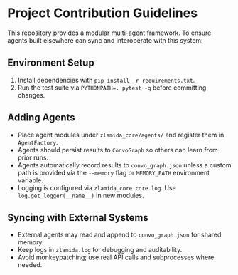 # Project Contribution Guidelines

This repository provides a modular multi-agent framework. To ensure agents built elsewhere can sync and interoperate with this system:

## Environment Setup
1. Install dependencies with `pip install -r requirements.txt`.
2. Run the test suite via `PYTHONPATH=. pytest -q` before committing changes.

## Adding Agents
- Place agent modules under `zlamida_core/agents/` and register them in `AgentFactory`.
- Agents should persist results to `ConvoGraph` so others can learn from prior runs.
- Agents automatically record results to `convo_graph.json` unless a custom path is provided via the `--memory` flag or `MEMORY_PATH` environment variable.
- Logging is configured via `zlamida_core.core.log`. Use `log.get_logger(__name__)` in new modules.

## Syncing with External Systems
- External agents may read and append to `convo_graph.json` for shared memory.
- Keep logs in `zlamida.log` for debugging and auditability.
- Avoid monkeypatching; use real API calls and subprocesses where needed.
